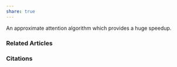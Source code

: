 ```yaml
---
share: true
---
```


An approximate attention algorithm which provides a huge speedup.

### Related Articles

### Citations
